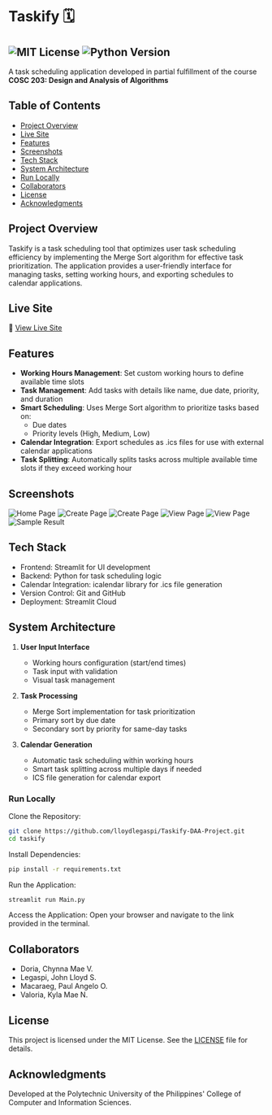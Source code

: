 # Taskify 🗓️
![MIT License](https://img.shields.io/badge/license-MIT-blue.svg) ![Python Version](https://img.shields.io/badge/python-3.8%2B-yellowgreen.svg)
---

A task scheduling application developed in partial fulfillment of the course **COSC 203: Design and Analysis of Algorithms**

## Table of Contents
- [Project Overview](#project-overview)
- [Live Site](#live-site)
- [Features](#features)
- [Screenshots](#screenshots)
- [Tech Stack](#tech-stack)
- [System Architecture](#system-architecture)
- [Run Locally](#run-locally)
- [Collaborators](#collaborators)
- [License](#license)
- [Acknowledgments](#acknowledgments)

## Project Overview

Taskify is a task scheduling tool that optimizes user task scheduling efficiency by implementing the Merge Sort algorithm for effective task prioritization. The application provides a user-friendly interface for managing tasks, setting working hours, and exporting schedules to calendar applications.

## Live Site
🔗 [View Live Site]()

## Features

- **Working Hours Management**: Set custom working hours to define available time slots
- **Task Management**: Add tasks with details like name, due date, priority, and duration 
- **Smart Scheduling**: Uses Merge Sort algorithm to prioritize tasks based on:
  - Due dates
  - Priority levels (High, Medium, Low)
- **Calendar Integration**: Export schedules as .ics files for use with external calendar applications
- **Task Splitting**: Automatically splits tasks across multiple available time slots if they exceed working hour

## Screenshots
![Home Page](public\img\Home-Page.png)
![Create Page](public\img\Create-Page-1.png)
![Create Page](public\img\Create-Page-2.png)
![View Page](public\img\View-Page-1.png)
![View Page](public\img\View-Page-2.png)
![Sample Result](public\img\Sample-Result.png)

## Tech Stack
- Frontend: Streamlit for UI development
- Backend: Python for task scheduling logic
- Calendar Integration: icalendar library for .ics file generation
- Version Control: Git and GitHub
- Deployment: Streamlit Cloud

## System Architecture

1. **User Input Interface**
   - Working hours configuration (start/end times)
   - Task input with validation
   - Visual task management

2. **Task Processing**
   - Merge Sort implementation for task prioritization
   - Primary sort by due date
   - Secondary sort by priority for same-day tasks

3. **Calendar Generation**
   - Automatic task scheduling within working hours
   - Smart task splitting across multiple days if needed
   - ICS file generation for calendar export

### Run Locally
Clone the Repository:

```bash
git clone https://github.com/lloydlegaspi/Taskify-DAA-Project.git
cd taskify
```

Install Dependencies:

```bash
pip install -r requirements.txt
```

Run the Application:

```bash
streamlit run Main.py
```

Access the Application:
Open your browser and navigate to the link provided in the terminal.

## Collaborators

- Doria, Chynna Mae V.
- Legaspi, John Lloyd S.
- Macaraeg, Paul Angelo O.
- Valoria, Kyla Mae N.

## License

This project is licensed under the MIT License. See the [LICENSE](LICENSE) file for details.

## Acknowledgments

Developed at the Polytechnic University of the Philippines' College of Computer and Information Sciences.
